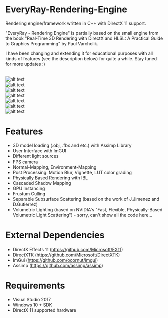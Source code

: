 # EveryRay-Rendering-Engine
Rendering engine/framework written in C++ with DirectX 11 support. 

"EveryRay - Rendering Engine" is partially based on the small engine from the book "Real-Time 3D Rendering with DirectX and HLSL: A Practical Guide to Graphics Programming" by Paul Varcholik.

I have been changing and extending it for educational purposes with all kinds of features (see the description below) for quite a while. Stay tuned for more updates :)

<br>![alt text](https://preview.ibb.co/jVodie/Every_Ray_PBR.png")
<br>![alt text](https://preview.ibb.co/h069pK/Every_Ray_CSM.png")
<br>![alt text](https://preview.ibb.co/fqP3uK/Every_Ray_Instancing.png")
<br>![alt text](https://preview.ibb.co/i8mLnq/Every-Ray-Frustum-Culling.png")
<br>![alt text](https://i.ibb.co/zVG7qvL/Every-Ray-SSSS.png")
<br>![alt text](https://i.ibb.co/0ZJmFfh/Every-Ray-Post-Processing.png")
<br>![alt text](https://i.ibb.co/CQ9k9wy/Every-Ray-Water.png")

# Features
- 3D model loading (.obj, .fbx and etc.) with Assimp Library
- User Interface with ImGUI
- Different light sources
- FPS camera
- Normal-Mapping, Environment-Mapping
- Post Processing: Motion Blur, Vignette, LUT color grading
- Physically Based Rendering with IBL
- Cascaded Shadow Mapping
- GPU Instancing
- Frustum Culling
- Separable Subsurface Scattering (based on the work of J.Jimenez and D.Gutierrez)
- Volumetric Lighting (based on NVIDIA's "Fast, Flexible, Physically-Based Volumetric Light Scattering") - sorry, can't show all the code here...

# External Dependencies
- DirectX Effects 11 (https://github.com/Microsoft/FX11)
- DirectXTK (https://github.com/Microsoft/DirectXTK)
- ImGui (https://github.com/ocornut/imgui)
- Assimp (https://github.com/assimp/assimp)

# Requirements
- Visual Studio 2017
- Windows 10 + SDK
- DirectX 11 supported hardware
